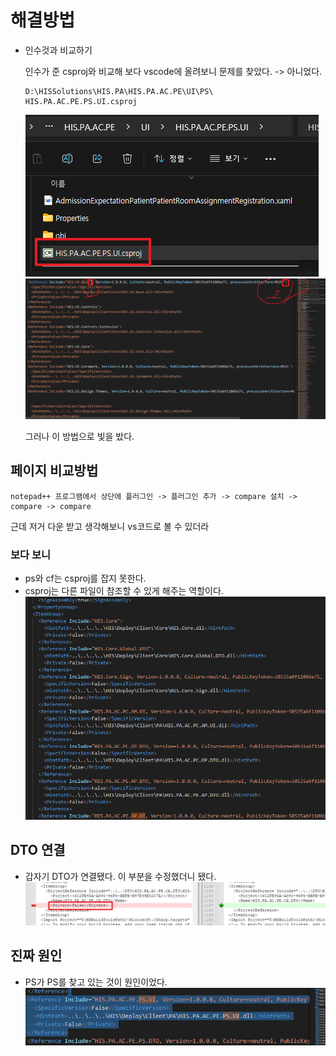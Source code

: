 

# 해결방법
- 인수것과 비교하기

    인수가 준 csproj와 비교해 보다 vscode에 올려보니 문제를 찾았다. -> 아니었다.
    ```
    D:\HISSolutions\HIS.PA\HIS.PA.AC.PE\UI\PS\
    HIS.PA.AC.PE.PS.UI.csproj
    ```
    ![](/보라매SI/img/F12문제2.png)
    ![](/보라매SI/img/F12문제1.png)

    그러나 이 방법으로 빛을 밨다.


## 페이지 비교방법
```
notepad++ 프로그램에서 상단에 플러그인 -> 플러그인 추가 -> compare 설치 -> compare -> compare
```
근데 저거 다운 받고 생각해보니 vs코드로 볼 수 있더라

### 보다 보니
- ps와 cf는 csproj를 잡지 못한다.
- csproj는 다른 파일이 참조할 수 있게 해주는 역할이다.
    ![](/보라매SI/img/다른%20파일에서%20참조하기%20위한%20애들일%20뿐.png)

## DTO 연결
- 갑자기 DTO가 연결됐다. 이 부분을 수정했더니 됐다.
    ![](/보라매SI/img/F12%20DTO%20연결.png)


## 진짜 원인
- PS가 PS를 찾고 있는 것이 원인이었다.
    ![](/보라매SI/img/F12%20진짜%20이유%20찾았다.png)